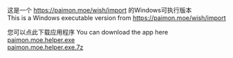 这是一个 https://paimon.moe/wish/import 的Windows可执行版本  
This is a Windows executable version from https://paimon.moe/wish/import  
  
您可以点此下载应用程序 You can download the app here  
[paimon.moe.helper.exe](https://github.com/clso/paimon.moe.helper/releases/download/Release/paimon.moe.helper.exe)  
[paimon.moe.helper.exe.7z](https://github.com/clso/paimon.moe.helper/releases/download/Release/paimon.moe.helper.exe.7z)  
